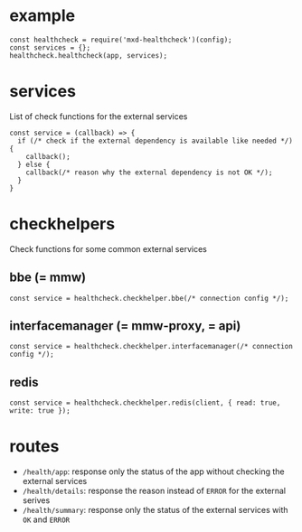 # example

```
const healthcheck = require('mxd-healthcheck')(config);
const services = {};
healthcheck.healthcheck(app, services);
```


# services

List of check functions for the external services

```
const service = (callback) => {
  if (/* check if the external dependency is available like needed */) {
    callback();
  } else {
    callback(/* reason why the external dependency is not OK */);
  }
}
```


# checkhelpers

Check functions for some common external services

## bbe (= mmw)

```
const service = healthcheck.checkhelper.bbe(/* connection config */);
```

## interfacemanager (= mmw-proxy, = api)

```
const service = healthcheck.checkhelper.interfacemanager(/* connection config */);
```

## redis

```
const service = healthcheck.checkhelper.redis(client, { read: true, write: true });
```


# routes

* ```/health/app```: response only the status of the app without checking the external services
* ```/health/details```: response the reason instead of ```ERROR``` for the external serives
* ```/health/summary```: response only the status of the external services with ```OK``` and ```ERROR``` 
